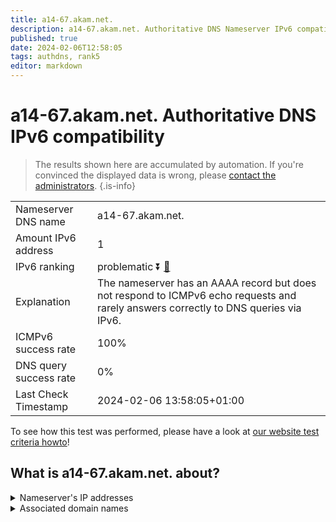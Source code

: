 ```yaml
---
title: a14-67.akam.net.
description: a14-67.akam.net. Authoritative DNS Nameserver IPv6 compatibility
published: true
date: 2024-02-06T12:58:05
tags: authdns, rank5
editor: markdown
---
```


# a14-67.akam.net. Authoritative DNS IPv6 compatibility

> The results shown here are accumulated by automation. If you're convinced the displayed data is wrong, please [contact the administrators](/howto/chat). 
{.is-info}




|   |   |
| - | - |
| Nameserver DNS name | a14-67.akam.net.
| Amount IPv6 address | 1
| IPv6 ranking | problematic :arrow_double_down: [🔗](/howto/ranking) |
| Explanation | The nameserver has an AAAA record but does not respond to ICMPv6 echo requests and rarely answers correctly to DNS queries via IPv6. |
| ICMPv6 success rate | 100%|
| DNS query success rate | 0% |
| Last Check Timestamp | 2024-02-06 13:58:05+01:00 |

To see how this test was performed, please have a look at [our website test criteria howto](/howto/testcriteria/authdns)!


## What is a14-67.akam.net. about?




<details>
<summary>Nameserver's IP addresses</summary>

2600:1480:1800::43

</details>



<details>
<summary>Associated domain names</summary>

www.mizuho-fg.co.jp

</details>
